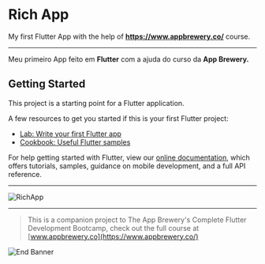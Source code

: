 # Rich App

My first Flutter App with the help of **https://www.appbrewery.co/** course.

***

Meu primeiro App feito em **Flutter** com a ajuda do curso da **App Brewery.** 

## Getting Started

This project is a starting point for a Flutter application.

A few resources to get you started if this is your first Flutter project:

- [Lab: Write your first Flutter app](https://flutter.dev/docs/get-started/codelab)
- [Cookbook: Useful Flutter samples](https://flutter.dev/docs/cookbook)

For help getting started with Flutter, view our
[online documentation](https://flutter.dev/docs), which offers tutorials,
samples, guidance on mobile development, and a full API reference.

***
![RichApp](https://user-images.githubusercontent.com/51971892/117162310-088d1f80-ad99-11eb-8ae8-d4f08ee20e75.PNG)

***

>This is a companion project to The App Brewery's Complete Flutter Development Bootcamp, check out the full course at [www.appbrewery.co](https://www.appbrewery.co/)

![End Banner](https://github.com/londonappbrewery/Images/blob/master/readme-end-banner.png)

